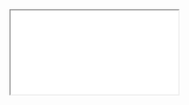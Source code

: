 <iframe src="{{ site.baseurl }}/component/{{ page.path_slug }}/example.html" title="Countdown Timer Example" border="0" id="example-iframe" class="c-iframe c-iframe--{{page.iframe_height}}"></iframe>
